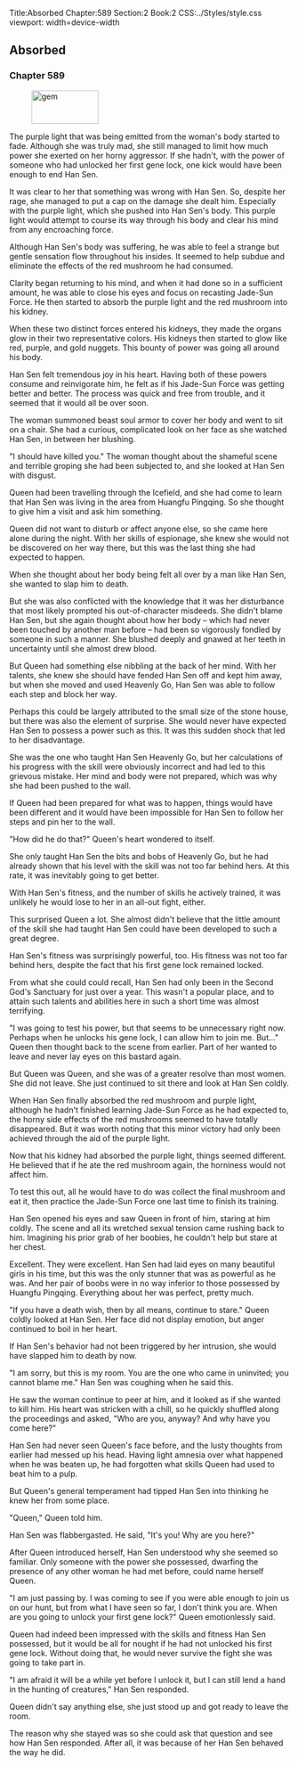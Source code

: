 Title:Absorbed 
Chapter:589 
Section:2 
Book:2 
CSS:../Styles/style.css 
viewport: width=device-width
  
## Absorbed
### Chapter 589 
<figure>
	<img src="../Images/gem.gif" alt="gem" id="gem" width="120" height="60" />
</figure>
  

  
  The purple light that was being emitted from the woman's body started to fade. Although she was truly mad, she still managed to limit how much power she exerted on her horny aggressor. If she hadn't, with the power of someone who had unlocked her first gene lock, one kick would have been enough to end Han Sen.

It was clear to her that something was wrong with Han Sen. So, despite her rage, she managed to put a cap on the damage she dealt him. Especially with the purple light, which she pushed into Han Sen's body. This purple light would attempt to course its way through his body and clear his mind from any encroaching force.

Although Han Sen's body was suffering, he was able to feel a strange but gentle sensation flow throughout his insides. It seemed to help subdue and eliminate the effects of the red mushroom he had consumed.

Clarity began returning to his mind, and when it had done so in a sufficient amount, he was able to close his eyes and focus on recasting Jade-Sun Force. He then started to absorb the purple light and the red mushroom into his kidney.

When these two distinct forces entered his kidneys, they made the organs glow in their two representative colors. His kidneys then started to glow like red, purple, and gold nuggets. This bounty of power was going all around his body.

Han Sen felt tremendous joy in his heart. Having both of these powers consume and reinvigorate him, he felt as if his Jade-Sun Force was getting better and better. The process was quick and free from trouble, and it seemed that it would all be over soon.

The woman summoned beast soul armor to cover her body and went to sit on a chair. She had a curious, complicated look on her face as she watched Han Sen, in between her blushing.

"I should have killed you." The woman thought about the shameful scene and terrible groping she had been subjected to, and she looked at Han Sen with disgust.

Queen had been travelling through the Icefield, and she had come to learn that Han Sen was living in the area from Huangfu Pingqing. So she thought to give him a visit and ask him something.

Queen did not want to disturb or affect anyone else, so she came here alone during the night. With her skills of espionage, she knew she would not be discovered on her way there, but this was the last thing she had expected to happen.

When she thought about her body being felt all over by a man like Han Sen, she wanted to slap him to death.

But she was also conflicted with the knowledge that it was her disturbance that most likely prompted his out-of-character misdeeds. She didn't blame Han Sen, but she again thought about how her body – which had never been touched by another man before – had been so vigorously fondled by someone in such a manner. She blushed deeply and gnawed at her teeth in uncertainty until she almost drew blood.

But Queen had something else nibbling at the back of her mind. With her talents, she knew she should have fended Han Sen off and kept him away, but when she moved and used Heavenly Go, Han Sen was able to follow each step and block her way.

Perhaps this could be largely attributed to the small size of the stone house, but there was also the element of surprise. She would never have expected Han Sen to possess a power such as this. It was this sudden shock that led to her disadvantage.

She was the one who taught Han Sen Heavenly Go, but her calculations of his progress with the skill were obviously incorrect and had led to this grievous mistake. Her mind and body were not prepared, which was why she had been pushed to the wall.

If Queen had been prepared for what was to happen, things would have been different and it would have been impossible for Han Sen to follow her steps and pin her to the wall.

"How did he do that?" Queen's heart wondered to itself.

She only taught Han Sen the bits and bobs of Heavenly Go, but he had already shown that his level with the skill was not too far behind hers. At this rate, it was inevitably going to get better.

With Han Sen's fitness, and the number of skills he actively trained, it was unlikely he would lose to her in an all-out fight, either.

This surprised Queen a lot. She almost didn't believe that the little amount of the skill she had taught Han Sen could have been developed to such a great degree.

Han Sen's fitness was surprisingly powerful, too. His fitness was not too far behind hers, despite the fact that his first gene lock remained locked.

From what she could could recall, Han Sen had only been in the Second God's Sanctuary for just over a year. This wasn't a popular place, and to attain such talents and abilities here in such a short time was almost terrifying.

"I was going to test his power, but that seems to be unnecessary right now. Perhaps when he unlocks his gene lock, I can allow him to join me. But..." Queen then thought back to the scene from earlier. Part of her wanted to leave and never lay eyes on this bastard again.

But Queen was Queen, and she was of a greater resolve than most women. She did not leave. She just continued to sit there and look at Han Sen coldly.

When Han Sen finally absorbed the red mushroom and purple light, although he hadn't finished learning Jade-Sun Force as he had expected to, the horny side effects of the red mushrooms seemed to have totally disappeared. But it was worth noting that this minor victory had only been achieved through the aid of the purple light.

Now that his kidney had absorbed the purple light, things seemed different. He believed that if he ate the red mushroom again, the horniness would not affect him.

To test this out, all he would have to do was collect the final mushroom and eat it, then practice the Jade-Sun Force one last time to finish its training.

Han Sen opened his eyes and saw Queen in front of him, staring at him coldly. The scene and all its wretched sexual tension came rushing back to him. Imagining his prior grab of her boobies, he couldn't help but stare at her chest.

Excellent. They were excellent. Han Sen had laid eyes on many beautiful girls in his time, but this was the only stunner that was as powerful as he was. And her pair of boobs were in no way inferior to those possessed by Huangfu Pingqing. Everything about her was perfect, pretty much.

"If you have a death wish, then by all means, continue to stare." Queen coldly looked at Han Sen. Her face did not display emotion, but anger continued to boil in her heart.

If Han Sen's behavior had not been triggered by her intrusion, she would have slapped him to death by now.

"I am sorry, but this is my room. You are the one who came in uninvited; you cannot blame me." Han Sen was coughing when he said this.

He saw the woman continue to peer at him, and it looked as if she wanted to kill him. His heart was stricken with a chill, so he quickly shuffled along the proceedings and asked, "Who are you, anyway? And why have you come here?"

Han Sen had never seen Queen's face before, and the lusty thoughts from earlier had messed up his head. Having light amnesia over what happened when he was beaten up, he had forgotten what skills Queen had used to beat him to a pulp.

But Queen's general temperament had tipped Han Sen into thinking he knew her from some place.

"Queen," Queen told him.

Han Sen was flabbergasted. He said, "It's you! Why are you here?"

After Queen introduced herself, Han Sen understood why she seemed so familiar. Only someone with the power she possessed, dwarfing the presence of any other woman he had met before, could name herself Queen.

"I am just passing by. I was coming to see if you were able enough to join us on our hunt, but from what I have seen so far, I don't think you are. When are you going to unlock your first gene lock?" Queen emotionlessly said.

Queen had indeed been impressed with the skills and fitness Han Sen possessed, but it would be all for nought if he had not unlocked his first gene lock. Without doing that, he would never survive the fight she was going to take part in.

"I am afraid it will be a while yet before I unlock it, but I can still lend a hand in the hunting of creatures," Han Sen responded.

Queen didn't say anything else, she just stood up and got ready to leave the room.

The reason why she stayed was so she could ask that question and see how Han Sen responded. After all, it was because of her Han Sen behaved the way he did.
